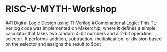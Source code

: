# RISC-V-MYTH-Workshop
##1 Digital Logic Design using Tl-Verilog
#Combinational Logic:
This TL-Verilog code was implemented on Makerchip, where it defines a simple calculator that takes two random 4-bit numbers and a 2-bit operation selector. It performs addition, subtraction, multiplication, or division based on the selector and assigns the result to $out
